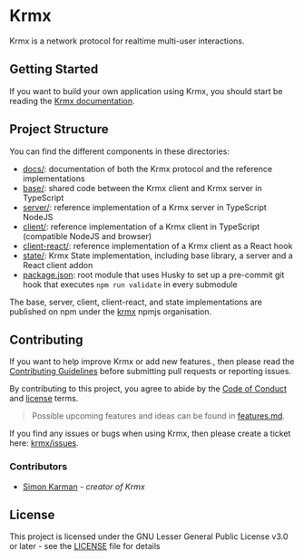 # Krmx
Krmx is a network protocol for realtime multi-user interactions.

## Getting Started
If you want to build your own application using Krmx, you should start be reading the [Krmx documentation](https://simonkarman.github.io/krmx).


## Project Structure
You can find the different components in these directories:

- [docs/](./docs): documentation of both the Krmx protocol and the reference implementations
- [base/](./base): shared code between the Krmx client and Krmx server in TypeScript
- [server/](./server): reference implementation of a Krmx server in TypeScript NodeJS
- [client/](./client): reference implementation of a Krmx client in TypeScript (compatible NodeJS and browser)
- [client-react/](./client-react): reference implementation of a Krmx client as a React hook
- [state/](./state): Krmx State implementation, including base library, a server and a React client addon
- [package.json](./package.json): root module that uses Husky to set up a pre-commit git hook that executes `npm run validate` in every submodule

The base, server, client, client-react, and state implementations are published on npm under the [krmx](https://www.npmjs.com/org/krmx) npmjs organisation.

## Contributing
If you want to help improve Krmx or add new features., then please read the [Contributing Guidelines](./CONTRIBUTING.md) before submitting pull requests or reporting issues.

By contributing to this project, you agree to abide by the [Code of Conduct](./CODE_OF_CONDUCT.md) and [license](./LICENSE) terms.

> Possible upcoming features and ideas can be found in [features.md](./features.md).

If you find any issues or bugs when using Krmx, then please create a ticket here: [krmx/issues](https://github.com/simonkarman/krmx/issues).

### Contributors
- [Simon Karman](https://www.simonkarman.nl) - *creator of Krmx*

## License

This project is licensed under the GNU Lesser General Public License v3.0 or later - see the [LICENSE](./LICENSE) file for details
